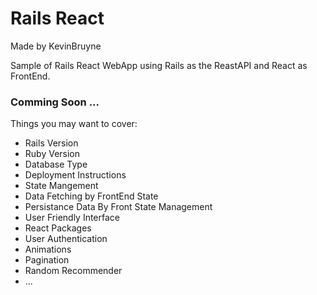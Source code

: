 # Rails React

Made by KevinBruyne

Sample of Rails React WebApp using Rails as the ReastAPI and React as FrontEnd.

### Comming Soon ...

Things you may want to cover:

* Rails Version
* Ruby Version
* Database Type
* Deployment Instructions
* State Mangement
* Data Fetching by FrontEnd State
* Persistance Data By Front State Management
* User Friendly Interface
* React Packages
* User Authentication
* Animations
* Pagination
* Random Recommender
* ...
